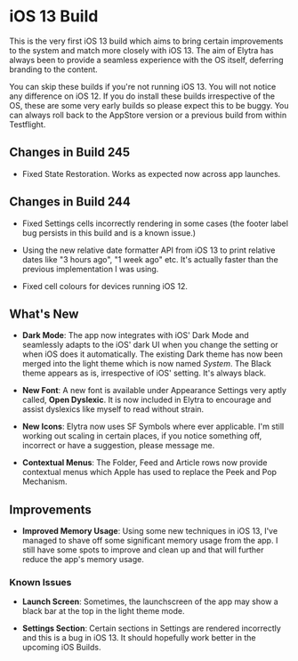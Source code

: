 # iOS 13 Build
This is the very first iOS 13 build which aims to bring certain improvements to the system and match more closely with iOS 13. The aim of Elytra has always been to provide a seamless experience with the OS itself, deferring branding to the content.

You can skip these builds if you're not running iOS 13. You will not notice any difference on iOS 12. If you do install these builds irrespective of the OS, these are some very early builds so please expect this to be buggy. You can always roll back to the AppStore version or a previous build from within Testflight.

## Changes in Build 245
- Fixed State Restoration. Works as expected now across app launches.

## Changes in Build 244
- Fixed Settings cells incorrectly rendering in some cases (the footer label bug persists in this build and is a known issue.)

- Using the new relative date formatter API from iOS 13 to print relative dates like "3 hours ago", "1 week ago" etc. It's actually faster than the previous implementation I was using. 

- Fixed cell colours for devices running iOS 12. 

## What's New
- **Dark Mode**: The app now integrates with iOS' Dark Mode and seamlessly adapts to the iOS' dark UI when you change the setting or when iOS does it automatically.
    The existing Dark theme has now been merged into the light theme which is now named *System*. The Black theme appears as is, irrespective of iOS' setting. It's always black.    
    
- **New Font**: A new font is available under Appearance Settings very aptly called, **Open Dyslexic**. It is now included in Elytra to encourage and assist dyslexics like myself to read without strain. 

- **New Icons**: Elytra now uses SF Symbols where ever applicable. I'm still working out scaling in certain places, if you notice something off, incorrect or have a suggestion, please message me. 

- **Contextual Menus**: The Folder, Feed and Article rows now provide contextual menus which Apple has used to replace the Peek and Pop Mechanism. 

## Improvements
- **Improved Memory Usage**: Using some new techniques in iOS 13, I've managed to shave off some significant memory usage from the app. I still have some spots to improve and clean up and that will further reduce the app's memory usage. 

### Known Issues
- **Launch Screen**: Sometimes, the launchscreen of the app may show a black bar at the top in the light theme mode. 

- **Settings Section**: Certain sections in Settings are rendered incorrectly and this is a bug in iOS 13. It should hopefully work better in the upcoming iOS Builds.
